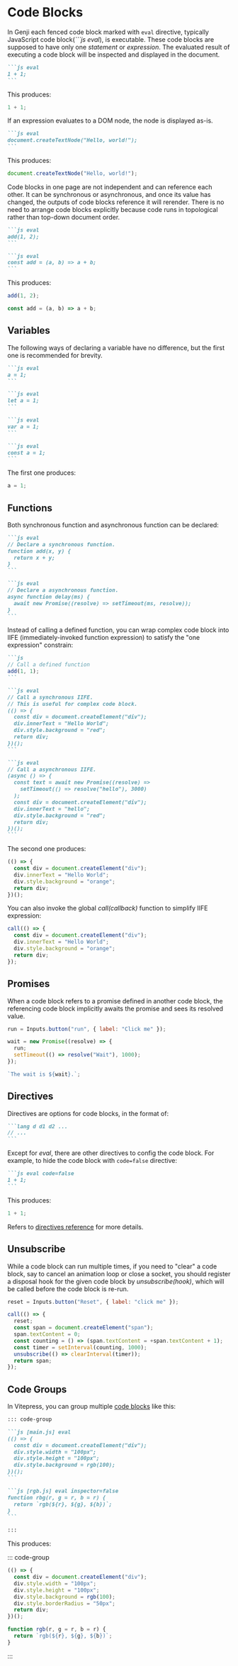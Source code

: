 # Code Blocks

In Genji each fenced code block marked with `eval` directive, typically JavaScript code block(_\`\`\`js eval_), is executable. These code blocks are supposed to have only one _statement_ or _expression_. The evaluated result of executing a code block will be inspected and displayed in the document.

````md
```js eval
1 + 1;
```
````

This produces:

```js eval
1 + 1;
```

If an expression evaluates to a DOM node, the node is displayed as-is.

````md
```js eval
document.createTextNode("Hello, world!");
```
````

This produces:

```js eval
document.createTextNode("Hello, world!");
```

Code blocks in one page are not independent and can reference each other. It can be synchronous or asynchronous, and once its value has changed, the outputs of code blocks reference it will rerender. There is no need to arrange code blocks explicitly because code runs in topological rather than top-down document order.

````md
```js eval
add(1, 2);
```

```js eval
const add = (a, b) => a + b;
```
````

This produces:

```js eval
add(1, 2);
```

```js eval
const add = (a, b) => a + b;
```

## Variables

The following ways of declaring a variable have no difference, but the first one is recommended for brevity.

````md
```js eval
a = 1;
```

```js eval
let a = 1;
```

```js eval
var a = 1;
```

```js eval
const a = 1;
```
````

The first one produces:

```js eval
a = 1;
```

## Functions

Both synchronous function and asynchronous function can be declared:

````md
```js eval
// Declare a synchronous function.
function add(x, y) {
  return x + y;
}
```

```js eval
// Declare a asynchronous function.
async function delay(ms) {
  await new Promise((resolve) => setTimeout(ms, resolve));
}
```
````

Instead of calling a defined function, you can wrap complex code block into IIFE (immediately-invoked function expression) to satisfy the "one expression" constrain:

````md
```js
// Call a defined function
add(1, 1);
```

```js eval
// Call a synchronous IIFE.
// This is useful for complex code block.
(() => {
  const div = document.createElement("div");
  div.innerText = "Hello World";
  div.style.background = "red";
  return div;
})();
```

```js eval
// Call a asynchronous IIFE.
(async () => {
  const text = await new Promise((resolve) =>
    setTimeout(() => resolve("hello"), 3000)
  );
  const div = document.createElement("div");
  div.innerText = "hello";
  div.style.background = "red";
  return div;
})();
```
````

The second one produces:

```js eval
(() => {
  const div = document.createElement("div");
  div.innerText = "Hello World";
  div.style.background = "orange";
  return div;
})();
```

You can also invoke the global _call(callback)_ function to simplify IIFE expression:

```js eval
call(() => {
  const div = document.createElement("div");
  div.innerText = "Hello World";
  div.style.background = "orange";
  return div;
});
```

## Promises

When a code block refers to a promise defined in another code block, the referencing code block implicitly awaits the promise and sees its resolved value.

```js eval code=false
run = Inputs.button("run", { label: "Click me" });
```

```js eval
wait = new Promise((resolve) => {
  run;
  setTimeout(() => resolve("Wait"), 1000);
});
```

```js eval
`The wait is ${wait}.`;
```

## Directives

Directives are options for code blocks, in the format of:

````md
```lang d d1 d2 ...
// ...
```
````

Except for _eval_, there are other directives to config the code block. For example, to hide the code block with `code=false` directive:

````md
```js eval code=false
1 + 1;
```
````

This produces:

```js eval code=false
1 + 1;
```

Refers to [directives reference](/reference/directives) for more details.

## Unsubscribe

While a code block can run multiple times, if you need to "clear" a code block, say to cancel an animation loop or close a socket, you should register a disposal hook for the given code block by _unsubscribe(hook)_, which will be called before the code block is re-run.

```js eval code=false
reset = Inputs.button("Reset", { label: "click me" });
```

```js eval
call(() => {
  reset;
  const span = document.createElement("span");
  span.textContent = 0;
  const counting = () => (span.textContent = +span.textContent + 1);
  const timer = setInterval(counting, 1000);
  unsubscribe(() => clearInterval(timer));
  return span;
});
```

## Code Groups <VersionBadge version="0.2.7"/>

In Vitepress, you can group multiple [code blocks](https://vitepress.dev/guide/markdown#code-groups) like this:

````md
::: code-group

```js [main.js] eval
(() => {
  const div = document.createElement("div");
  div.style.width = "100px";
  div.style.height = "100px";
  div.style.background = rgb(100);
})();
```

```js [rgb.js] eval inspector=false
function rbg(r, g = r, b = r) {
  return `rgb(${r}, ${g}, ${b})`;
}
```

:::
````

This produces:

::: code-group

```js [main.js] eval
(() => {
  const div = document.createElement("div");
  div.style.width = "100px";
  div.style.height = "100px";
  div.style.background = rgb(100);
  div.style.borderRadius = "50px";
  return div;
})();
```

```js [rgb.js] eval inspector=false
function rgb(r, g = r, b = r) {
  return `rgb(${r}, ${g}, ${b})`;
}
```

:::
